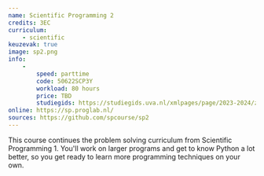 ```yaml
---
name: Scientific Programming 2
credits: 3EC
curriculum:
    - scientific
keuzevak: true
image: sp2.png
info:
    -
        speed: parttime
        code: 50622SCP3Y
        workload: 80 hours
        price: TBD
        studiegids: https://studiegids.uva.nl/xmlpages/page/2023-2024/zoek-vak/vak/109961
online: https://sp.proglab.nl/
sources: https://github.com/spcourse/sp2
---
```


This course continues the problem solving curriculum from Scientific Programming 1. You'll work on larger programs and get to know Python a lot better, so you get ready to learn more programming techniques on your own.
